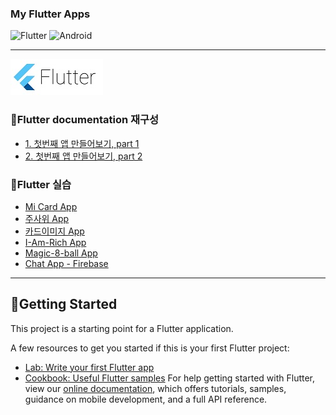 ### My Flutter Apps
![Flutter](https://img.shields.io/badge/Flutter-dart-blue?logo=Flutter)
![Android](https://img.shields.io/badge/Android-platform-48d1cc?logo=Android)
***

![img](/img/flutter.jpg)    
   
### 📝Flutter documentation 재구성
* [1. 첫번째 앱 만들어보기, part 1](https://github.com/jun108059/dsc_flutter_app/blob/master/docs/flutter-1.md)
* [2. 첫번째 앱 만들어보기, part 2](https://github.com/jun108059/dsc_flutter_app/blob/master/docs/flutter-2.md)


### 📝Flutter 실습
* [Mi Card App](https://github.com/jun108059/mi_card_flutter)  
* [주사위 App](https://github.com/jun108059/dsc_flutter_app/tree/master/dicee-flutter)   
* [카드이미지 App](https://github.com/jun108059/dsc_flutter_app/tree/master/StoryAppUI)   
* [I-Am-Rich App](https://github.com/jun108059/dsc_flutter_app/tree/master/i_am_rich)   
* [Magic-8-ball App](https://github.com/jun108059/dsc_flutter_app/tree/master/magic_8ball)   
* [Chat App - Firebase](https://github.com/jun108059/dsc_flutter_app/tree/master/chat_app_firebase)   
***
## 📖Getting Started

This project is a starting point for a Flutter application.

A few resources to get you started if this is your first Flutter project:

- [Lab: Write your first Flutter app](https://flutter.dev/docs/get-started/codelab)
- [Cookbook: Useful Flutter samples](https://flutter.dev/docs/cookbook)
For help getting started with Flutter, view our
[online documentation](https://flutter.dev/docs), which offers tutorials,
samples, guidance on mobile development, and a full API reference.

